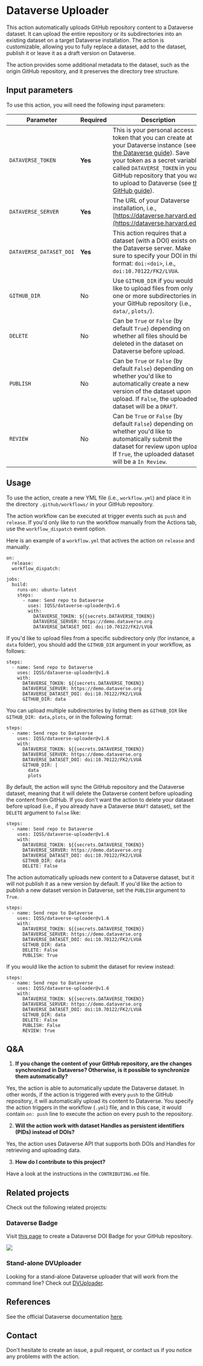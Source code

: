 # Dataverse Uploader

This action automatically uploads GitHub repository content to a Dataverse dataset. 
It can upload the entire repository or its subdirectories into an existing dataset on a target
Dataverse installation. The action is customizable, allowing you to fully replace a dataset, 
add to the dataset, publish it or leave it as a draft version on Dataverse.

The action provides some additional metadata to the dataset, such as the origin GitHub repository, 
and it preserves the directory tree structure.

## Input parameters

To use this action, you will need the following input parameters:

| Parameter | Required | Description                                                                                                                                                                                                                                                                                                                                                                                                                                                                    |
| --------- | -------- |--------------------------------------------------------------------------------------------------------------------------------------------------------------------------------------------------------------------------------------------------------------------------------------------------------------------------------------------------------------------------------------------------------------------------------------------------------------------------------|
| `DATAVERSE_TOKEN` | **Yes** | This is your personal access token that you can create at your Dataverse instance (see [the Dataverse guide](https://guides.dataverse.org/en/latest/user/account.html#how-to-create-your-api-token)). Save your token as a secret variable called `DATAVERSE_TOKEN` in your GitHub repository that you want to upload to Dataverse (see [the GitHub guide](https://docs.github.com/en/actions/security-guides/encrypted-secrets#creating-encrypted-secrets-for-a-repository)). |
| `DATAVERSE_SERVER` | **Yes** | The URL of your Dataverse installation, i.e., [https://dataverse.harvard.edu](https://dataverse.harvard.edu).                                                                                                                                                                                                                                                                                                                                                                  |
| `DATAVERSE_DATASET_DOI` | **Yes** | This action requires that a dataset (with a DOI) exists on the Dataverse server. Make sure to specify your DOI in this format: `doi:<doi>`, i.e., `doi:10.70122/FK2/LVUA`.                                                                                                                                                                                                                                                                                                     |
| `GITHUB_DIR` | No | Use `GITHUB_DIR` if you would like to upload files from only one or more subdirectories in your GitHub repository (i.e., `data/`, `plots/`).                                                                                                                                                                                                                                                                                                                                           |
| `DELETE` | No | Can be `True` or `False` (by default `True`) depending on whether all files should be deleted in the dataset on Dataverse before upload.                                                                                                                                                                                                                                                                                                                                       |
| `PUBLISH` | No | Can be `True` or `False` (by default `False`) depending on whether you'd like to automatically create a new version of the dataset upon upload. If `False`, the uploaded dataset will be a `DRAFT`.                                                                                                                                                                                                                                                                            |
| `REVIEW` | No | Can be `True` or `False` (by default `False`) depending on whether you'd like to automatically submit the dataset for review upon upload. If `True`, the uploaded dataset will be a `In Review`.                                                                                                                                                                                                                                                                            |

## Usage

To use the action, create a new YML file (i.e., `workflow.yml`) and place it in the directory `.github/workflows/` in your GitHub repository.

The action workflow can be executed at trigger events such as `push` and `release`. If you'd only like to run the workflow manually from the Actions tab, use the `workflow_dispatch` event option.

Here is an example of a `workflow.yml` that actives the action on `release` and manually.

```
on: 
  release:
  workflow_dispatch:

jobs:
  build:
    runs-on: ubuntu-latest
    steps:
      - name: Send repo to Dataverse 
        uses: IQSS/dataverse-uploader@v1.6
        with:
          DATAVERSE_TOKEN: ${{secrets.DATAVERSE_TOKEN}}
          DATAVERSE_SERVER: https://demo.dataverse.org
          DATAVERSE_DATASET_DOI: doi:10.70122/FK2/LVUA
```

If you'd like to upload files from a specific subdirectory only (for instance, a `data` folder), 
you should add the `GITHUB_DIR` argument in your workflow, as follows:

```
steps:
  - name: Send repo to Dataverse 
    uses: IQSS/dataverse-uploader@v1.6
    with:
      DATAVERSE_TOKEN: ${{secrets.DATAVERSE_TOKEN}}
      DATAVERSE_SERVER: https://demo.dataverse.org
      DATAVERSE_DATASET_DOI: doi:10.70122/FK2/LVUA
      GITHUB_DIR: data
```

You can upload multiple subdirectories by listing them as `GITHUB_DIR` like `GITHUB_DIR: data,plots`, or in the following format:

```
steps:
  - name: Send repo to Dataverse 
    uses: IQSS/dataverse-uploader@v1.6
    with:
      DATAVERSE_TOKEN: ${{secrets.DATAVERSE_TOKEN}}
      DATAVERSE_SERVER: https://demo.dataverse.org
      DATAVERSE_DATASET_DOI: doi:10.70122/FK2/LVUA
      GITHUB_DIR: |
        data
        plots 
```

By default, the action will sync the GitHub repository and the Dataverse dataset, meaning that it will
delete the Dataverse content before uploading the content from GitHub. If you don't want the action to 
delete your dataset before upload (i.e., if you already have a Dataverse `DRAFT` dataset), 
set the `DELETE` argument to `False` like:

```
steps:
  - name: Send repo to Dataverse 
    uses: IQSS/dataverse-uploader@v1.6
    with:
      DATAVERSE_TOKEN: ${{secrets.DATAVERSE_TOKEN}}
      DATAVERSE_SERVER: https://demo.dataverse.org
      DATAVERSE_DATASET_DOI: doi:10.70122/FK2/LVUA
      GITHUB_DIR: data
      DELETE: False
```

The action automatically uploads new content to a Dataverse dataset, but it will not publish it as a
new version by default. If you'd like the action to publish a new dataset version in Dataverse, 
set the `PUBLISH` argument to `True`.

```
steps:
  - name: Send repo to Dataverse 
    uses: IQSS/dataverse-uploader@v1.6
    with:
      DATAVERSE_TOKEN: ${{secrets.DATAVERSE_TOKEN}}
      DATAVERSE_SERVER: https://demo.dataverse.org
      DATAVERSE_DATASET_DOI: doi:10.70122/FK2/LVUA
      GITHUB_DIR: data
      DELETE: False
      PUBLISH: True
```

If you would like the action to submit the dataset for review instead:

```
steps:
  - name: Send repo to Dataverse 
    uses: IQSS/dataverse-uploader@v1.6
    with:
      DATAVERSE_TOKEN: ${{secrets.DATAVERSE_TOKEN}}
      DATAVERSE_SERVER: https://demo.dataverse.org
      DATAVERSE_DATASET_DOI: doi:10.70122/FK2/LVUA
      GITHUB_DIR: data
      DELETE: False
      PUBLISH: False
      REVIEW: True
```

## Q&A

1. **If you change the content of your GitHub repository, are the changes synchronized in Dataverse? Otherwise, is it possible to synchronize them automatically?**

Yes, the action is able to automatically update the Dataverse dataset. In other words, if the action
is triggered with every `push` to the GitHub repository, it will automatically upload its content to
Dataverse. You specify the action triggers in the workflow (`.yml`) file, and in this case, it would 
contain `on: push` line to execute the action on every push to the repository.

2. **Will the action work with dataset Handles as persistent identifiers (PIDs) instead of DOIs?**

Yes, the action uses Dataverse API that supports both DOIs and Handles for retrieving and uploading data.

3. **How do I contribute to this project?**

Have a look at the instructions in the `CONTRIBUTING.md` file.

## Related projects

Check out the following related projects:

### Dataverse Badge 

Visit [this page](https://atrisovic.github.io/dataverse-badge/) to create a Dataverse DOI Badge for your GitHub repository.

[![](<https://img.shields.io/badge/Dataverse DOI-10.70122/FK2/LVUADQ-orange>)](https://demo.dataverse.org)

### Stand-alone DVUploader

Looking for a stand-alone Dataverse uploader that will work from the command line? Check out [DVUploader](https://github.com/GlobalDataverseCommunityConsortium/dataverse-uploader).

## References

See the official Dataverse documentation [here](https://guides.dataverse.org/en/latest/admin/integrations.html#id10).

## Contact

Don't hesitate to create an issue, a pull request, or contact us if you notice any problems with the action.
